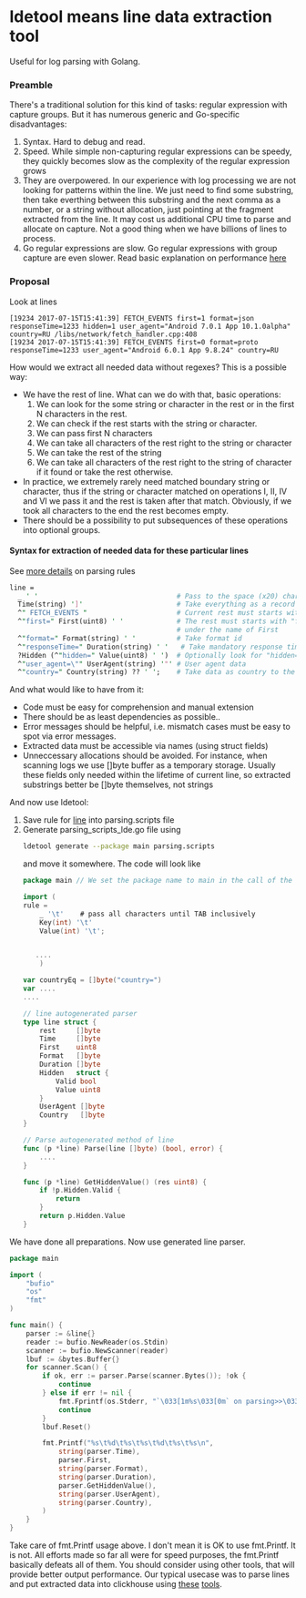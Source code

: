 # ldetool means line data extraction tool
Useful for log parsing with Golang.

### Preamble

There's a traditional solution for this kind of tasks: regular expression with capture groups. But it has numerous generic and Go-specific disadvantages:

1. Syntax. Hard to debug and read.
2. Speed. While simple non-capturing regular expressions can be speedy, they quickly becomes slow as the complexity of the regular expression grows
3. They are overpowered. In our experience with log processing we are not looking for patterns within the line. We just need to find some substring, then take everthing between this substring and the next comma as a number, or a string without allocation, just pointing at the fragment extracted from the line. It may cost us additional CPU time to parse and allocate on capture. Not a good thing when we have billions of lines to process.
4. Go regular expressions are slow. Go regular expressions with group capture are even slower. Read basic explanation on performance [here](PERFORMANCE.md)

### Proposal

Look at lines

```
[19234 2017-07-15T15:41:39] FETCH_EVENTS first=1 format=json responseTime=1233 hidden=1 user_agent="Android 7.0.1 App 10.1.0alpha" country=RU /libs/network/fetch_handler.cpp:408
[19234 2017-07-15T15:41:39] FETCH_EVENTS first=0 format=proto responseTime=1233 user_agent="Android 6.0.1 App 9.8.24" country=RU
```

How would we extract all needed data without regexes?
This is a possible way:
* We have the rest of line. What can we do with that, basic operations:
  1. We can look for the some string or character in the rest or in the first N characters in the rest.
  2. We can check if the rest starts with the string or character.
  3. We can pass first N characters
  4. We can take all characters of the rest right to the string or character
  5. We can take the rest of the string
  6. We can take all characters of the rest right to the string of character if it found or take the rest otherwise.
* In practice, we extremely rarely need matched boundary string or character, thus if the string or character matched on operations I, II, IV and VI we pass it and the rest is taken after that match. Obviously, if we took all characters to the end the rest becomes empty.
* There should be a possibility to put subsequences of these operations into optional groups.

#### Syntax for extraction of needed data for these particular lines
See [more details](TOOL_RULES.md) on parsing rules

```perl
line =
  _ ' '                                  # Pass to the space (x20) character
  Time(string) ']'                       # Take everything as a record for Time right to ']' character
  ^" FETCH_EVENTS "                      # Current rest must starts with " FETCH_EVENTS " string
  ^"first=" First(uint8) ' '             # The rest must starts with "first=" characters, then take the rest until ' ' as uint8
                                         # under the name of First
  ^"format=" Format(string) ' '          # Take format id
  ^"responseTime=" Duration(string) ' '   # Take mandatory response time
  ?Hidden (^"hidden=" Value(uint8) ' ')  # Optionally look for "hidden=\d+"
  ^"user_agent=\"" UserAgent(string) '"' # User agent data
  ^"country=" Country(string) ?? ' ';    # Take data as country to the rest or right to the first space character
```

And what would like to have from it:
* Code must be easy for comprehension and manual extension
* There should be as least dependencies as possible..
* Error messages should be helpful, i.e. mismatch cases must be easy to spot via error messages.
* Extracted data must be accessible via names (using struct fields)
* Unneccessary allocations should be avoided. For instance, when scanning logs we use []byte buffer as a temporary storage. Usually these fields only needed within the lifetime of current line, so extracted substrings better be []byte themselves, not strings

And now use ldetool:
1. Save rule for [line](#syntax-for-extraction-of-needed-data-for-these-particular-lines) into parsing.scripts file
2. Generate parsing_scripts_lde.go file using
    ```bash
	ldetool generate --package main parsing.scripts
	```
	and move it somewhere. The code will look like
	```go
	package main // We set the package name to main in the call of the utility

	import (
    rule =
        _ '\t'    # pass all characters until TAB inclusively
        Key(int) '\t'
        Value(int) '\t';


	   ....
        )

	var countryEq = []byte("country=")
	var ....
	....

	// line autogenerated parser
	type line struct {
		rest     []byte
		Time     []byte
		First    uint8
		Format   []byte
		Duration []byte
		Hidden   struct {
			Valid bool
			Value uint8
		}
		UserAgent []byte
		Country   []byte
	}

	// Parse autogenerated method of line
	func (p *line) Parse(line []byte) (bool, error) {
	    ....
	}

	func (p *line) GetHiddenValue() (res uint8) {
		if !p.Hidden.Valid {
			return
		}
		return p.Hidden.Value
	}


    ```

We have done all preparations. Now use generated line parser.

``` go
package main

import (
	"bufio"
	"os"
	"fmt"
)

func main() {
	parser := &line{}
	reader := bufio.NewReader(os.Stdin)
	scanner := bufio.NewScanner(reader)
	lbuf := &bytes.Buffer{}
	for scanner.Scan() {
		if ok, err := parser.Parse(scanner.Bytes()); !ok {
			continue
		} else if err != nil {
			fmt.Fprintf(os.Stderr, "`\033[1m%s\033[0m` on parsing>>\033[1m%s\033[0m\n", err, scanner.Text())
			continue
		}
		lbuf.Reset()

		fmt.Printf("%s\t%d\t%s\t%s\t%d\t%s\t%s\n",
			string(parser.Time),
			parser.First,
			string(parser.Format),
			string(parser.Duration),
			parser.GetHiddenValue(),
			string(parser.UserAgent),
			string(parser.Country),
		)
	}
}
```
Take care of fmt.Printf usage above. I don't mean it is OK to use fmt.Printf. It is not. All efforts made so far all were for speed purposes, the fmt.Printf basically defeats all of them. You should consider using other tools, that will provide better output performance.
Our typical usecase was to parse lines and put extracted data into clickhouse using [these](https://github.com/sirkon/ch-encode) [tools](https://github.com/sirkon/ch-insert).
